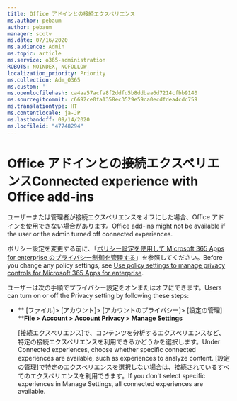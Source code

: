 ```yaml
---
title: Office アドインとの接続エクスペリエンス
ms.author: pebaum
author: pebaum
manager: scotv
ms.date: 07/16/2020
ms.audience: Admin
ms.topic: article
ms.service: o365-administration
ROBOTS: NOINDEX, NOFOLLOW
localization_priority: Priority
ms.collection: Adm_O365
ms.custom: ''
ms.openlocfilehash: ca4aa57acfa8f2ddfd5b8ddbaa6d7214cfbb9140
ms.sourcegitcommit: c6692ce0fa1358ec3529e59ca0ecdfdea4cdc759
ms.translationtype: HT
ms.contentlocale: ja-JP
ms.lasthandoff: 09/14/2020
ms.locfileid: "47748294"
---
```

# <a name="connected-experience-with-office-add-ins"></a><span data-ttu-id="0dab3-102">Office アドインとの接続エクスペリエンス</span><span class="sxs-lookup"><span data-stu-id="0dab3-102">Connected experience with Office add-ins</span></span>

<span data-ttu-id="0dab3-103">ユーザーまたは管理者が接続エクスペリエンスをオフにした場合、Office アドインを使用できない場合があります。</span><span class="sxs-lookup"><span data-stu-id="0dab3-103">Office add-ins might not be available if the user or the admin turned off connected experiences.</span></span>

<span data-ttu-id="0dab3-104">ポリシー設定を変更する前に、「[ポリシー設定を使用して Microsoft 365 Apps for enterprise のプライバシー制御を管理する](https://docs.microsoft.com/deployoffice/privacy/manage-privacy-controls)」を参照してください。</span><span class="sxs-lookup"><span data-stu-id="0dab3-104">Before you change any policy settings, see [Use policy settings to manage privacy controls for Microsoft 365 Apps for enterprise](https://docs.microsoft.com/deployoffice/privacy/manage-privacy-controls).</span></span>

<span data-ttu-id="0dab3-105">ユーザーは次の手順でプライバシー設定をオンまたはオフにできます。</span><span class="sxs-lookup"><span data-stu-id="0dab3-105">Users can turn on or off the Privacy setting by following these steps:</span></span>

- <span data-ttu-id="0dab3-106">\*\* [ファイル]> [アカウント]> [アカウントのプライバシー]> [設定の管理] \*\*</span><span class="sxs-lookup"><span data-stu-id="0dab3-106">**File > Account > Account Privacy > Manage Settings**</span></span> 

    <span data-ttu-id="0dab3-107">[接続エクスペリエンス]で、コンテンツを分析するエクスペリエンスなど、特定の接続エクスペリエンスを利用できるかどうかを選択します。</span><span class="sxs-lookup"><span data-stu-id="0dab3-107">Under Connected experiences, choose whether specific connected experiences are available, such as experiences to analyze content.</span></span> <span data-ttu-id="0dab3-108">[設定の管理]で特定のエクスペリエンスを選択しない場合は、接続されているすべてのエクスペリエンスを利用できます。</span><span class="sxs-lookup"><span data-stu-id="0dab3-108">If you don't select specific experiences in Manage Settings, all connected experiences are available.</span></span>
